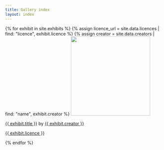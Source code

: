 ```yaml
---
title: Gallery index
layout: index
---
```


{% for exhibit in site.exhibits %}
  {% assign licence_url = site.data.licences | find: "licence", exhibit.licence %}
  {% assign creator = site.data.creators | find: "name", exhibit.creator %}
  <a href = "{{ exhibit.url | relative_url }}"><img src="{{ exhibit.image-url }}" width = 256></a>
  <p><a href = "{{ exhibit.url | relative_url }}">{{ exhibit.title }}</a> by <a href = "{{ creator.homepage }}">{{ exhibit.creator }}</a></p>
  <p><a href="{{ licence_url.url }}">{{ exhibit.licence }}</a></p>
{% endfor %}